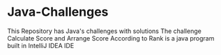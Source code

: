 # Java-Challenges
This Repository has Java's challenges with solutions 
The challenge Calculate Score and Arrange Score According to Rank is a java program built in IntelliJ IDEA IDE
